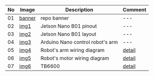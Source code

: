 |No|Image|Description|Comment|
|---|---|---|---|
|01|[banner](/docs/assets/imgs/banner.png)|repo banner|---|
|02|[img1](/docs/assets/imgs/img1.png)|Jetson Nano B01 pinout|---|
|03|[img2](/docs/assets/imgs/img2.png)|Jetson Nano B01 layout|---|
|04|[img3](/docs/assets/imgs/img3.png)|Arduino Nano control robot's arm|---|
|05|[img4](/docs/assets/imgs/img4.png)|Robot's arm wiring diagram|[detail](https://nshopvn.com/product/mach-dieu-khien-dong-co-buoc-tb6600-4-0a-942vdc/)|
|06|[img5](/docs/assets/imgs/img5.png)|Robot's motor wiring diagram|[detail](https://nshopvn.com/product/mach-dieu-khien-dong-co-dc-bts7960-43a-1-dong-co/)|
|07|[img6](/docs/assets/imgs/img6.png)|TB6600|[detail](https://nshopvn.com/product/mach-dieu-khien-dong-co-buoc-tb6600-4-0a-942vdc/)|
